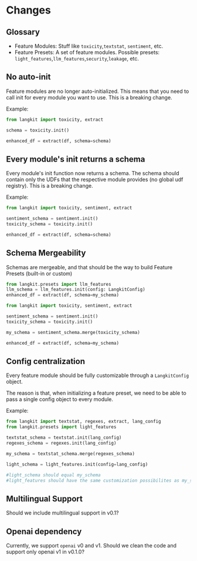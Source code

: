 # Changes

## Glossary

- Feature Modules: Stuff like `toxicity`,`textstat`, `sentiment`, etc.
- Feature Presets: A set of feature modules. Possible presets: `light_features`,`llm_features`,`security`,`leakage`, etc.

## No auto-init

Feature modules are no longer auto-initialized. This means that you need to call init for every module you want to use. This is a breaking change.

Example:

```python
from langkit import toxicity, extract

schema = toxicity.init()

enhanced_df = extract(df, schema=schema)
```

## Every module's init returns a schema

Every module's init function now returns a schema. The schema should contain only the UDFs that the respective module provides (no global udf registry). This is a breaking change.

Example:

```python
from langkit import toxicity, sentiment, extract

sentiment_schema = sentiment.init()
toxicity_schema = toxicity.init() 

enhanced_df = extract(df, schema=schema)
```

## Schema Mergeability

Schemas are mergeable, and that should be the way to build Feature Presets (built-in or custom)

```python
from langkit.presets import llm_features
llm_schema = llm_features.init(config: LangkitConfig)
enhanced_df = extract(df, schema=my_schema)
```

```python
from langkit import toxicity, sentiment, extract

sentiment_schema = sentiment.init()
toxicity_schema = toxicity.init() 

my_schema = sentiment_schema.merge(toxicity_schema)

enhanced_df = extract(df, schema=my_schema)
```

## Config centralization

Every feature module should be fully customizable through a `LangkitConfig` object.

The reason is that, when initializing a feature preset, we need to be able to pass a single config object to every module.

Example:

```python
from langkit import textstat, regexes, extract, lang_config
from langkit.presets import light_features

textstat_schema = textstat.init(lang_config)
regexes_schema = regexes.init(lang_config) 

my_schema = textstat_schema.merge(regexes_schema)

light_schema = light_features.init(config=lang_config)

#light_schema should equal my_schema
#light_features should have the same customization possibilites as my_schema
```

## Multilingual Support

Should we include multilingual support in v0.1?

## Openai dependency

Currently, we support `openai` v0 and v1. Should we clean the code and support only openai v1 in v0.1.0?
